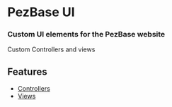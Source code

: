 PezBase UI
=====================

### Custom UI elements for the PezBase website
Custom Controllers and views

Features
--------
 * [Controllers](#controllers)
 * [Views](#views)
